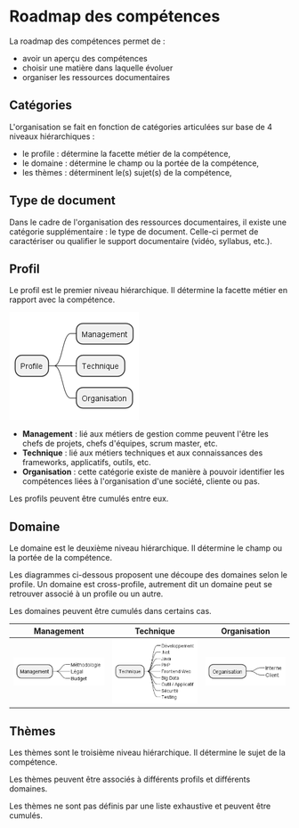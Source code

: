# Roadmap des compétences 

La roadmap des compétences permet de :
- avoir un aperçu des compétences
- choisir une matière dans laquelle évoluer 
- organiser les ressources documentaires

## Catégories

L'organisation se fait en fonction de catégories articulées sur base de 4 niveaux hiérarchiques :

- le profile : détermine la facette métier de la compétence,
- le domaine : détermine le champ ou la portée de la compétence,
- les thèmes : déterminent le(s) sujet(s) de la compétence,

## Type de document

Dans le cadre de l'organisation des ressources documentaires, il existe une catégorie supplémentaire : le type de document. Celle-ci permet de caractériser ou qualifier le support documentaire (vidéo, syllabus, etc.).

## Profil

Le profil est le premier niveau hiérarchique. Il détermine la facette métier en rapport avec la compétence.

![profile](out/diagram/profile/profile.png)

- **Management** : lié aux métiers de gestion comme peuvent l'être les chefs de projets, chefs d'équipes, scrum master, etc.
- **Technique** : lié aux métiers techniques et aux connaissances des frameworks, applicatifs, outils, etc.
- **Organisation** : cette catégorie existe de manière à pouvoir identifier les compétences liées à l'organisation d'une société, cliente ou pas.

Les profils peuvent être cumulés entre eux.

## Domaine

Le domaine est le deuxième niveau hiérarchique. Il détermine le champ ou la portée de la compétence.

Les diagrammes ci-dessous proposent une découpe des domaines selon le profile. Un domaine est cross-profile, autrement dit un domaine peut se retrouver associé à un profile ou un autre.

Les domaines peuvent être cumulés dans certains cas.

| Management | Technique | Organisation |
|:--:|:--:|:--:|
| ![management](out/diagram/domaine/management/management.png) | ![Technique](out/diagram/domaine/technique/technique.png) | ![organisation](out/diagram/domaine/organisation/organisation.png) |

## Thèmes

Les thèmes sont le troisième niveau hiérarchique. Il détermine le sujet de la compétence.

Les thèmes peuvent être associés à différents profils et différents domaines.

Les thèmes ne sont pas définis par une liste exhaustive et peuvent être cumulés.





